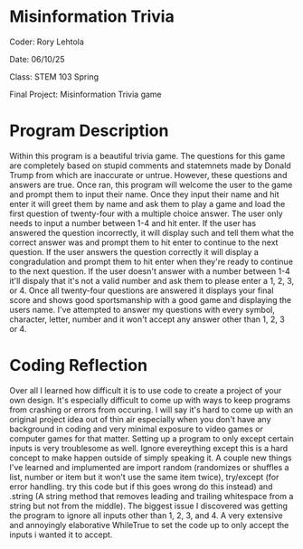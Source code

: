# Misinformation Trivia
Coder: Rory Lehtola

Date: 06/10/25

Class: STEM 103 Spring

Final Project: Misinformation Trivia game

# Program Description
Within this program is a beautiful trivia game. The questions for this game are completely based on stupid comments and statemnets made by Donald Trump from which are inaccurate or untrue. However, these questions and answers are true. Once ran, this program will welcome the user to the game and prompt them to input their name. Once they input their name and hit enter it will greet them by name and ask them to play a game and load the first question of twenty-four with a multiple choice answer. The user only needs to input a number between 1-4 and hit enter. If the user has answered the question incorrectly, it will display such and tell them what the correct answer was and prompt them to hit enter to continue to the next question. If the user answers the question correctly it will display a congradulation and prompt them to hit enter when they're ready to continue to the next question. If the user doesn't answer with a number between 1-4 it'll dispaly that it's not a valid number and ask them to please enter a 1, 2, 3, or 4. Once all twenty-four questions are answered it displays your final score and shows good sportsmanship with a good game and displaying the users name. I've attempted to answer my questions with every symbol, character, letter, number and it won't accept any answer other than 1, 2, 3 or 4.

# Coding Reflection
Over all I learned how difficult it is to use code to create a project of your own design. It's especially difficult to come up with ways to keep programs from crashing or errors from occuring. I will say it's hard to come up with an original project idea out of thin air especially when you don't have any background in coding and very minimal exposure to video games or computer games for that matter. Setting up a program to only except certain inputs is very troublesome as well. Ignore evereything except this is a hard concept to make happen outside of simply speaking it. A couple new things I've learned and implumented are import random (randomizes or shuffles a list, number or item but it won't use the same item twice), try/except (for error handling. try this code but if this goes wrong do this instead) and .string (A string method that removes leading and trailing whitespace from a string but not from the middle). The biggest issue I discovered was getting the program to ignore all inputs other than 1, 2, 3, and 4. A very extensive and annoyingly elaborative WhileTrue to set the code up to only accept the inputs i wanted it to accept.
